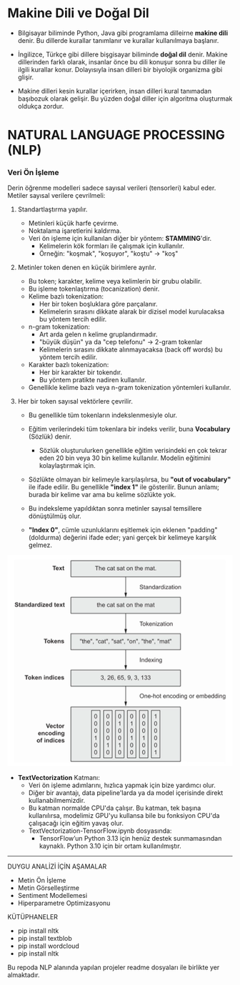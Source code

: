 # Makine Dili ve Doğal Dil

- Bilgisayar biliminde Python, Java gibi programlama dilleirne **makine dili** denir. Bu dillerde kurallar tanımlanır ve kurallar kullanılmaya başlanır.

- İngilizce, Türkçe gibi dillere bişgisayar biliminde **doğal dil** denir. Makine dillerinden farklı olarak, insanlar önce bu dili konuşur sonra bu diller ile ilgili kurallar konur. Dolayısıyla insan dilleri bir biyolojik organizma gibi glişir. 

- Makine dilleri kesin kurallar içerirken, insan dilleri kural tanımadan başıbozuk olarak gelişir. Bu yüzden doğal diller için algoritma oluşturmak oldukça zordur. 



# NATURAL LANGUAGE PROCESSING (NLP)

### Veri Ön İşleme 

Derin öğrenme modelleri sadece sayısal verileri (tensorleri) kabul eder.
Metiler sayısal verilere çevrilmeli: 

1) Standartlaştırma yapılır.
    - Metinleri küçük harfe çevirme.
    - Noktalama işaretlerini kaldırma.
    - Veri ön işleme için kullanılan diğer bir yöntem: **STAMMING**'dir.
        * Kelimelerin kök formları ile çalışmak için kullanılır.
        * Örneğin: "koşmak", "koşuyor", "koştu" -> "koş"

2) Metinler token denen en küçük birimlere ayrılır. 
    - Bu token; karakter, kelime veya kelimlerin bir grubu olabilir.
    - Bu işleme tokenlaştırma (tocanization) denir.
    - Kelime bazlı tokenization: 
        * Her bir token boşluklara göre parçalanır. 
        * Kelimelerin sırasını dikkate alarak bir dizisel model kurulacaksa bu yöntem tercih edilir. 
    - n-gram tokenization: 
        * Art arda gelen n kelime gruplandırmadır. 
        * "büyük düşün" ya da "cep telefonu" -> 2-gram tokenlar
        * Kelimelerin sırasını dikkate alınmayacaksa (back off words) bu yöntem tercih edilir. 
    - Karakter bazlı tokenization:
        * Her bir karakter bir tokendır. 
        * Bu yöntem pratikte nadiren kullanılır. 
    - Genellikle kelime bazlı veya n-gram tokenization yöntemleri kullanılır. 

3) Her bir token sayısal vektörlere çevrilir. 
    - Bu genellikle tüm tokenların indekslenmesiyle olur. 
    - Eğitim verilerindeki tüm tokenlara bir indeks verilir, buna **Vocabulary** (Sözlük) denir. 
        * Sözlük oluşturulurken genellikle eğitim verisindeki en çok tekrar eden 20 bin veya 30 bin kelime kullanılır. Modelin eğitimini kolaylaştırmak için. 
    - Sözlükte olmayan bir kelimeyle karşılaşılırsa, bu **"out of vocabulary"** ile ifade edilir. Bu genellikle **"index 1"** ile gösterilir. Bunun anlamı; burada bir kelime var ama bu kelime sözlükte yok. 
    - Bu indeksleme yapıldıktan sonra metinler sayısal temsillere dönüştülmüş olur. 

    - **"Index 0"**, cümle uzunluklarını eşitlemek için eklenen "padding" (doldurma) değerini ifade eder; yani gerçek bir kelimeye karşılık gelmez.

![alt text](images/veri_on_isleme.png)



* **TextVectorization** Katmanı: 
    - Veri ön işleme adımlarını, hızlıca yapmak için bize yardımcı olur. 
    - Diğer bir avantajı, data pipeline'larda ya da model içerisinde direkt kullanabilmemizdir. 
    - Bu katman normalde CPU'da çalışır. Bu katman, tek başına kullanılırsa, modelimiz GPU'yu kullansa bile bu fonksiyon CPU'da çalışacağı için eğitim yavaş olur. 
    - TextVectorization-TensorFlow.ipynb dosyasında:
        * TensorFlow’un Python 3.13 için henüz destek sunmamasından kaynaklı. Python 3.10 için bir ortam kullanılmıştır.
        

----


DUYGU ANALİZİ İÇİN AŞAMALAR
* Metin Ön İşleme 
* Metin Görselleştirme 
* Sentiment Modellemesi 
* Hiperparametre Optimizasyonu 

KÜTÜPHANELER
- pip install nltk
- pip install textblob
- pip install wordcloud
- pip install nltk

Bu repoda NLP alanında yapılan projeler readme dosyaları ile birlikte yer almaktadır.
